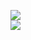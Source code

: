 [![](https://img.shields.io/badge/Made%20With-Github%20Spray-lightgrey.svg?style=for-the-badge&logo=github)](https://github.com/Annihil/github-spray#7666)  
[![](https://i.imgur.com/2DrTn0Z.gif)](https://github.com/Annihil/github-spray)
